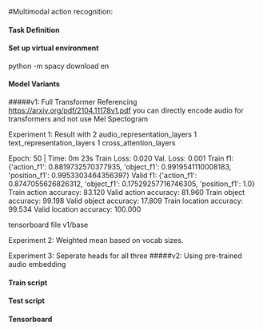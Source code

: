 #Multimodal action recognition:

#### Task Definition


#### Set up virtual environment

python -m spacy download en

#### Model Variants

#####v1: Full Transformer 
Referencing https://arxiv.org/pdf/2104.11178v1.pdf you can
directly encode audio for transformers and not use Mel Spectogram

Experiment 1:
Result with 
2 audio_representation_layers
1 text_representation_layers
1 cross_attention_layers

Epoch: 50 | Time: 0m 23s
Train Loss: 0.020
Val. Loss: 0.001
Train f1: {'action_f1': 0.8819732570377935, 'object_f1': 0.9919541110008183, 'position_f1': 0.9953303464356397} 
 Valid f1: {'action_f1': 0.8747055626826312, 'object_f1': 0.17529257716746305, 'position_f1': 1.0}
Train action accuracy: 83.120 	 Valid action accuracy: 81.960
Train object accuracy: 99.198 	 Valid object accuracy: 17.809
Train location accuracy: 99.534 	 Valid location accuracy: 100.000

tensorboard file v1/base

Experiment 2: 
Weighted mean based on vocab sizes.

Experiment 3:
Seperate heads for all three
#####v2: Using pre-trained audio embedding 


#### Train script


#### Test script


#### Tensorboard


